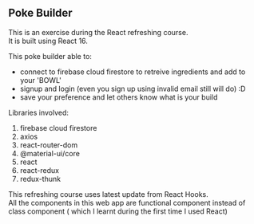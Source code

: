 ## Poke Builder

This is an exercise during the React refreshing course. <br>
It is built using React 16.<br>

This poke builder able to:
* connect to firebase cloud firestore to retreive ingredients and add to your 'BOWL'
* signup and login (even you sign up using invalid email still will do) :D
* save your preference and let others know what is your build

Libraries involved: <br>
1. firebase cloud firestore
2. axios
3. react-router-dom
4. @material-ui/core
6. react
5. react-redux
7. redux-thunk

This refreshing course uses latest update from React Hooks.<br>
All the components in this web app are functional component instead of class component ( which I learnt during the first time I used React)<br>